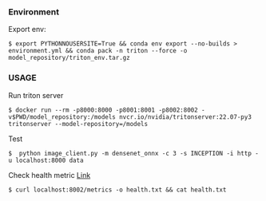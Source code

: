 ### Environment
Export env:
```console
$ export PYTHONNOUSERSITE=True && conda env export --no-builds > environment.yml && conda pack -n triton --force -o model_repository/triton_env.tar.gz
```
### USAGE
Run triton server
```console
$ docker run --rm -p8000:8000 -p8001:8001 -p8002:8002 -v$PWD/model_repository:/models nvcr.io/nvidia/tritonserver:22.07-py3 tritonserver --model-repository=/models 
```
Test 
```console
$  python image_client.py -m densenet_onnx -c 3 -s INCEPTION -i http -u localhost:8000 data
```
Check health metric
[Link](https://github.com/triton-inference-server/server/blob/main/docs/user_guide/metrics.md)
```console
$ curl localhost:8002/metrics -o health.txt && cat health.txt
```
